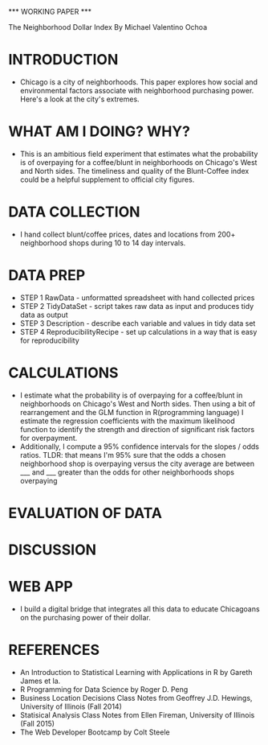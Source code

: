 *** WORKING PAPER ***

The Neighborhood Dollar Index
By Michael Valentino Ochoa

# INTRODUCTION

* Chicago is a city of neighborhoods.  This paper explores how social and environmental factors associate with neighborhood purchasing power.  Here's a look at the city's extremes.

# WHAT AM I DOING?  WHY?

* This is an ambitious field experiment that estimates what the probability is of overpaying for a coffee/blunt in neighborhoods on Chicago's West and North sides. The timeliness and quality of the Blunt-Coffee index could be a helpful supplement to official city figures.

# DATA COLLECTION

* I hand collect blunt/coffee prices, dates and locations from 200+ neighborhood shops during 10 to 14 day intervals. 

# DATA PREP

* STEP 1 RawData - unformatted spreadsheet with hand collected prices 
* STEP 2 TidyDataSet - script takes raw data as input and produces tidy data as output
* STEP 3 Description - describe each variable and values in tidy data set
* STEP 4 ReproducibilityRecipe - set up calculations in a way that is easy for reproducibility

# CALCULATIONS

* I estimate what the probability is of overpaying for a coffee/blunt in neighborhoods on Chicago's West and North sides.  Then using a bit of rearrangement and the GLM function in R(programming language) I estimate the regression coefficients with the maximum likelihood function to identify the strength and direction of significant risk factors for overpayment.
* Additionally, I compute a 95% confidence intervals for the slopes / odds ratios. TLDR: that means I'm 95% sure that the odds a chosen neighborhood shop is overpaying versus the city average are between ___ and ___ greater than the odds for other neighborhoods shops overpaying

# EVALUATION OF DATA

# DISCUSSION

# WEB APP

* I build a digital bridge that integrates all this data to educate Chicagoans on the purchasing power of their dollar.

# REFERENCES

* An Introduction to Statistical Learning with Applications in R by Gareth James et la. 
* R Programming for Data Science by Roger D. Peng
* Business Location Decisions Class Notes from Geoffrey J.D. Hewings, University of Illinois (Fall 2014)
* Statisical Analysis Class Notes from Ellen Fireman, University of Illinois (Fall 2015)
* The Web Developer Bootcamp by Colt Steele 
